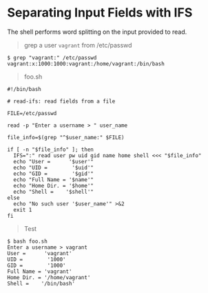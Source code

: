 # Separating Input Fields with IFS

The shell performs word splitting on the input provided to read.

> grep a user `vagrant` from /etc/passwd

```
$ grep "vagrant:" /etc/passwd
vagrant:x:1000:1000:vagrant:/home/vagrant:/bin/bash
```

> foo.sh

```
#!/bin/bash

# read-ifs: read fields from a file

FILE=/etc/passwd

read -p "Enter a username > " user_name

file_info=$(grep "^$user_name:" $FILE)

if [ -n "$file_info" ]; then
  IFS=":" read user pw uid gid name home shell <<< "$file_info"
  echo "User =      '$user'"
  echo "UID =        '$uid'"
  echo "GID =        '$gid'"
  echo "Full Name = '$name'"
  echo "Home Dir. = '$home'"
  echo "Shell =    '$shell'"
else
  echo "No such user '$user_name'" >&2
  exit 1
fi
```

> Test

```
$ bash foo.sh
Enter a username > vagrant
User =      'vagrant'
UID =        '1000'
GID =        '1000'
Full Name = 'vagrant'
Home Dir. = '/home/vagrant'
Shell =    '/bin/bash'
```
